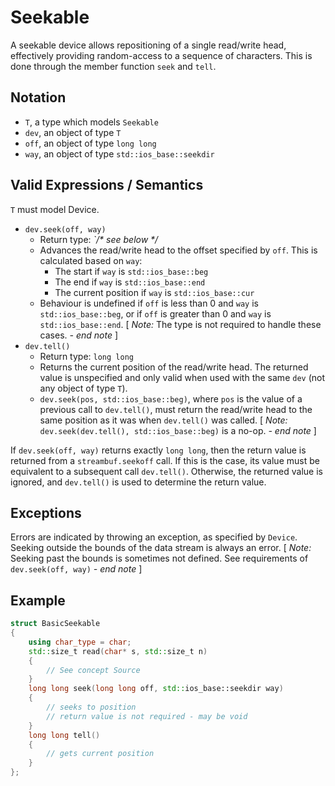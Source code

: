 # Seekable

A seekable device allows repositioning of a single read/write head, effectively
providing random-access to a sequence of characters. This is done through the
member function `seek` and `tell`.

## Notation

- `T`, a type which models `Seekable`
- `dev`, an object of type `T`
- `off`, an object of type `long long`
- `way`, an object of type `std::ios_base::seekdir`

## Valid Expressions / Semantics

`T` must model Device.

- `dev.seek(off, way)`
	- Return type: _`/* see below */_
	- Advances the read/write head to the offset specified by `off`. This is
	    calculated based on `way`:
		- The start if `way` is `std::ios_base::beg`
		- The end if `way` is `std::ios_base::end`
		- The current position if `way` is `std::ios_base::cur`
	- Behaviour is undefined if `off` is less than 0 and `way` is
	    `std::ios_base::beg`, or if `off` is greater than 0 and `way` is
	    `std::ios_base::end`. [ _Note:_ The type is not required to handle
	    these cases. _- end note_ ]
- `dev.tell()`
	- Return type: `long long`
	- Returns the current position of the read/write head. The returned
	    value is unspecified and only valid when used with the same `dev`
	    (not any object of type `T`).
	- `dev.seek(pos, std::ios_base::beg)`, where `pos` is the value of a
	    previous call to `dev.tell()`, must return the read/write head to
	    the same position as it was when `dev.tell()` was called. [ _Note:_
	    `dev.seek(dev.tell(), std::ios_base::beg)` is a no-op. _- end note_
	    ]

If `dev.seek(off, way)` returns exactly `long long`, then the return value is
returned from a `streambuf.seekoff` call. If this is the case, its value must be
equivalent to a subsequent call `dev.tell()`. Otherwise, the returned value is
ignored, and `dev.tell()` is used to determine the return value.

## Exceptions

Errors are indicated by throwing an exception, as specified by `Device`.
Seeking outside the bounds of the data stream is always an error. [ _Note:_
Seeking past the bounds is sometimes not defined. See requirements of
`dev.seek(off, way)` _- end note_ ]

## Example

``` c++
struct BasicSeekable
{
	using char_type = char;
	std::size_t read(char* s, std::size_t n)
	{
		// See concept Source
	}
	long long seek(long long off, std::ios_base::seekdir way)
	{
		// seeks to position
		// return value is not required - may be void
	}
	long long tell()
	{
		// gets current position
	}
};
